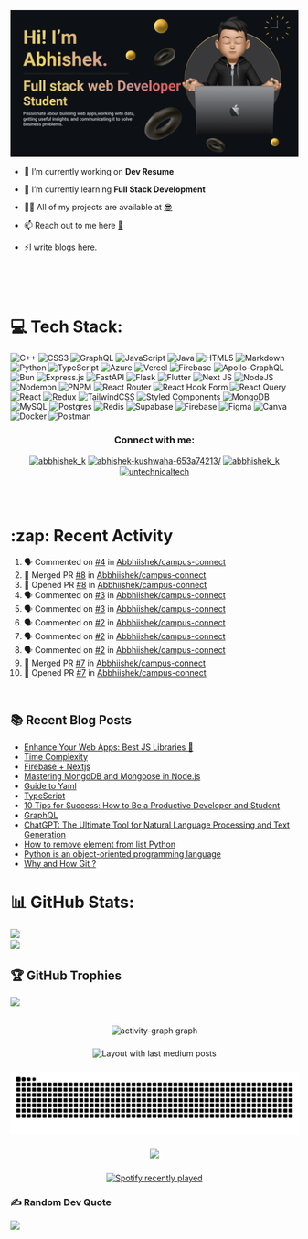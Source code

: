 <p align=”center”>
  <img width=”200" height=”200" src="https://raw.githubusercontent.com/Abbhiishek/Abbhiishek/main/banner.png" alt=”my banner”/>
</p>


- 🔭 I’m currently working on **Dev Resume**

- 🌱 I’m currently learning **Full Stack Development**

- 👨‍💻 All of my projects are available at [😎](https://github.com/Abbhiishek)

- 📫 Reach out to me here **[📧](abhishekkushwaha1479@gmail.com)**

- ⚡I write blogs [here](https://dev.to/abbhiishek).

<br>
<br>
<br>


# 💻 Tech Stack:
![C++](https://img.shields.io/badge/c++-%2300599C.svg?style=plastic&logo=c%2B%2B&logoColor=white) ![CSS3](https://img.shields.io/badge/css3-%231572B6.svg?style=plastic&logo=css3&logoColor=white) ![GraphQL](https://img.shields.io/badge/-GraphQL-E10098?style=plastic&logo=graphql&logoColor=white) ![JavaScript](https://img.shields.io/badge/javascript-%23323330.svg?style=plastic&logo=javascript&logoColor=%23F7DF1E) ![Java](https://img.shields.io/badge/java-%23ED8B00.svg?style=plastic&logo=openjdk&logoColor=white) ![HTML5](https://img.shields.io/badge/html5-%23E34F26.svg?style=plastic&logo=html5&logoColor=white) ![Markdown](https://img.shields.io/badge/markdown-%23000000.svg?style=plastic&logo=markdown&logoColor=white) ![Python](https://img.shields.io/badge/python-3670A0?style=plastic&logo=python&logoColor=ffdd54) ![TypeScript](https://img.shields.io/badge/typescript-%23007ACC.svg?style=plastic&logo=typescript&logoColor=white) ![Azure](https://img.shields.io/badge/azure-%230072C6.svg?style=plastic&logo=microsoftazure&logoColor=white) ![Vercel](https://img.shields.io/badge/vercel-%23000000.svg?style=plastic&logo=vercel&logoColor=white) ![Firebase](https://img.shields.io/badge/firebase-%23039BE5.svg?style=plastic&logo=firebase) ![Apollo-GraphQL](https://img.shields.io/badge/-ApolloGraphQL-311C87?style=plastic&logo=apollo-graphql) ![Bun](https://img.shields.io/badge/Bun-%23000000.svg?style=plastic&logo=bun&logoColor=white) ![Express.js](https://img.shields.io/badge/express.js-%23404d59.svg?style=plastic&logo=express&logoColor=%2361DAFB) ![FastAPI](https://img.shields.io/badge/FastAPI-005571?style=plastic&logo=fastapi) ![Flask](https://img.shields.io/badge/flask-%23000.svg?style=plastic&logo=flask&logoColor=white) ![Flutter](https://img.shields.io/badge/Flutter-%2302569B.svg?style=plastic&logo=Flutter&logoColor=white) ![Next JS](https://img.shields.io/badge/Next-black?style=plastic&logo=next.js&logoColor=white) ![NodeJS](https://img.shields.io/badge/node.js-6DA55F?style=plastic&logo=node.js&logoColor=white) ![Nodemon](https://img.shields.io/badge/NODEMON-%23323330.svg?style=plastic&logo=nodemon&logoColor=%BBDEAD) ![PNPM](https://img.shields.io/badge/pnpm-%234a4a4a.svg?style=plastic&logo=pnpm&logoColor=f69220) ![React Router](https://img.shields.io/badge/React_Router-CA4245?style=plastic&logo=react-router&logoColor=white) ![React Hook Form](https://img.shields.io/badge/React%20Hook%20Form-%23EC5990.svg?style=plastic&logo=reacthookform&logoColor=white) ![React Query](https://img.shields.io/badge/-React%20Query-FF4154?style=plastic&logo=react%20query&logoColor=white) ![React](https://img.shields.io/badge/react-%2320232a.svg?style=plastic&logo=react&logoColor=%2361DAFB) ![Redux](https://img.shields.io/badge/redux-%23593d88.svg?style=plastic&logo=redux&logoColor=white) ![TailwindCSS](https://img.shields.io/badge/tailwindcss-%2338B2AC.svg?style=plastic&logo=tailwind-css&logoColor=white) ![Styled Components](https://img.shields.io/badge/styled--components-DB7093?style=plastic&logo=styled-components&logoColor=white) ![MongoDB](https://img.shields.io/badge/MongoDB-%234ea94b.svg?style=plastic&logo=mongodb&logoColor=white) ![MySQL](https://img.shields.io/badge/mysql-%2300000f.svg?style=plastic&logo=mysql&logoColor=white) ![Postgres](https://img.shields.io/badge/postgres-%23316192.svg?style=plastic&logo=postgresql&logoColor=white) ![Redis](https://img.shields.io/badge/redis-%23DD0031.svg?style=plastic&logo=redis&logoColor=white) ![Supabase](https://img.shields.io/badge/Supabase-3ECF8E?style=plastic&logo=supabase&logoColor=white) ![Firebase](https://img.shields.io/badge/Firebase-039BE5?style=plastic&logo=Firebase&logoColor=white) ![Figma](https://img.shields.io/badge/figma-%23F24E1E.svg?style=plastic&logo=figma&logoColor=white) ![Canva](https://img.shields.io/badge/Canva-%2300C4CC.svg?style=plastic&logo=Canva&logoColor=white) ![Docker](https://img.shields.io/badge/docker-%230db7ed.svg?style=plastic&logo=docker&logoColor=white) ![Postman](https://img.shields.io/badge/Postman-FF6C37?style=plastic&logo=postman&logoColor=white)


<h3  align="center">Connect with me:</h3>
<p  align="center">
<a href="https://twitter.com/abbhishek_k" target="blank"><img align="center" src="https://raw.githubusercontent.com/rahuldkjain/github-profile-readme-generator/master/src/images/icons/Social/twitter.svg" alt="abbhishek_k" height="30" width="40" /></a>
<a href="https://linkedin.com/in/abhishek-kushwaha-653a74213/" target="blank"><img align="center" src="https://raw.githubusercontent.com/rahuldkjain/github-profile-readme-generator/master/src/images/icons/Social/linked-in-alt.svg" alt="abhishek-kushwaha-653a74213/" height="30" width="40" /></a>
<a href="https://instagram.com/abbhishek_k" target="blank"><img align="center" src="https://raw.githubusercontent.com/rahuldkjain/github-profile-readme-generator/master/src/images/icons/Social/instagram.svg" alt="abbhishek_k" height="30" width="40" /></a>
<a href="https://www.youtube.com/c/UCDV_cwac9byivL5hvpU9mHQ" target="blank"><img align="center" src="https://raw.githubusercontent.com/rahuldkjain/github-profile-readme-generator/master/src/images/icons/Social/youtube.svg" alt="untechnicaltech" height="30" width="40" /></a>

</p>
<br>
<br>
<h1>:zap: Recent Activity</h1>

<!--START_SECTION:activity-->
1. 🗣 Commented on [#4](https://github.com/Abbhiishek/campus-connect/issues/4#issuecomment-2102620510) in [Abbhiishek/campus-connect](https://github.com/Abbhiishek/campus-connect)
2. 🎉 Merged PR [#8](https://github.com/Abbhiishek/campus-connect/pull/8) in [Abbhiishek/campus-connect](https://github.com/Abbhiishek/campus-connect)
3. 💪 Opened PR [#8](https://github.com/Abbhiishek/campus-connect/pull/8) in [Abbhiishek/campus-connect](https://github.com/Abbhiishek/campus-connect)
4. 🗣 Commented on [#3](https://github.com/Abbhiishek/campus-connect/issues/3#issuecomment-2101974513) in [Abbhiishek/campus-connect](https://github.com/Abbhiishek/campus-connect)
5. 🗣 Commented on [#3](https://github.com/Abbhiishek/campus-connect/issues/3#issuecomment-2101908824) in [Abbhiishek/campus-connect](https://github.com/Abbhiishek/campus-connect)
6. 🗣 Commented on [#2](https://github.com/Abbhiishek/campus-connect/issues/2#issuecomment-2101904546) in [Abbhiishek/campus-connect](https://github.com/Abbhiishek/campus-connect)
7. 🗣 Commented on [#2](https://github.com/Abbhiishek/campus-connect/issues/2#issuecomment-2101904144) in [Abbhiishek/campus-connect](https://github.com/Abbhiishek/campus-connect)
8. 🗣 Commented on [#2](https://github.com/Abbhiishek/campus-connect/issues/2#issuecomment-2101903985) in [Abbhiishek/campus-connect](https://github.com/Abbhiishek/campus-connect)
9. 🎉 Merged PR [#7](https://github.com/Abbhiishek/campus-connect/pull/7) in [Abbhiishek/campus-connect](https://github.com/Abbhiishek/campus-connect)
10. 💪 Opened PR [#7](https://github.com/Abbhiishek/campus-connect/pull/7) in [Abbhiishek/campus-connect](https://github.com/Abbhiishek/campus-connect)
<!--END_SECTION:activity-->

<br>

  
## :books: Recent Blog Posts

<!-- BLOG-POST-LIST:START -->
- [Enhance Your Web Apps: Best JS Libraries 🔧](https://dev.to/abbhiishek/enhance-your-web-apps-best-js-libraries-1a3f)
- [Time Complexity](https://dev.to/abbhiishek/time-complexity-41a1)
- [Firebase + Nextjs](https://dev.to/abbhiishek/firebase-nextjs-511a)
- [Mastering MongoDB and Mongoose in Node.js](https://dev.to/abbhiishek/mastering-mongodb-and-mongoose-in-nodejs-1be5)
- [Guide to Yaml](https://dev.to/abbhiishek/guide-to-yaml-339b)
- [TypeScript](https://dev.to/abbhiishek/typescript-3abm)
- [10 Tips for Success: How to Be a Productive Developer and Student](https://dev.to/abbhiishek/10-tips-for-success-how-to-be-a-productive-developer-and-student-440f)
- [GraphQL](https://dev.to/abbhiishek/graphql-2hc2)
- [ChatGPT: The Ultimate Tool for Natural Language Processing and Text Generation](https://dev.to/abbhiishek/chatgpt-the-ultimate-tool-for-natural-language-processing-and-text-generation-40ag)
- [How to remove element from list Python](https://dev.to/abbhiishek/how-to-remove-element-from-list-python-22d6)
- [Python is an object-oriented programming language](https://dev.to/abbhiishek/python-an-object-oriented-programming-language-2ob8)
- [Why and How Git ?](https://dev.to/abbhiishek/why-and-how-git--25cl)
<!-- BLOG-POST-LIST:END -->




# 📊 GitHub Stats:
![](https://github-readme-streak-stats.herokuapp.com/?user=Abbhiishek&theme=radical&hide_border=true)<br/>
![](https://github-readme-stats.vercel.app/api/top-langs/?username=Abbhiishek&theme=radical&hide_border=true&include_all_commits=true&count_private=true&layout=compact)

## 🏆 GitHub Trophies
![](https://github-profile-trophy.vercel.app/?username=Abbhiishek&theme=radical&no-frame=false&no-bg=false&margin-w=4)


<br clear="both">

<div align="center">
  <img src="https://github-readme-activity-graph.vercel.app/graph?username=Abbhiishek&radius=16&theme=redical&area=true&order=5" height="300" alt="activity-graph graph"  />
</div>

###

<div align="center">
  <img src="https://github-read-medium-git-main.pahlevikun.vercel.app/latest?limit=10&username=abhishekkushwaha1&theme=radical" alt="Layout with last medium posts"  />
</div>

###

<img src="https://raw.githubusercontent.com/Abbhiishek/Abbhiishek/output/snake.svg" alt="Snake animation" />

###

<div align="center">
  <img src="https://profile-counter.glitch.me/Abbhiishek/count.svg?"  />
</div>

###

<div align="center">
  <a href="https://open.spotify.com/user/31hd7adxflzrdonu7taqikcfwaru">
    <img src="https://spotify-recently-played-readme.vercel.app/api?user=31hd7adxflzrdonu7taqikcfwaru&count=2&unique=true" alt="Spotify recently played"  />
  </a>
</div>

###

### ✍️ Random Dev Quote
![](https://quotes-github-readme.vercel.app/api?type=horizontal&theme=radical)


